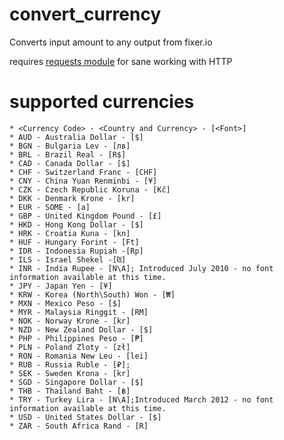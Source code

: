 # convert_currency
Converts input amount to any output from fixer.io

requires [requests module](http://docs.python-requests.org/en/master/) for sane working with HTTP

# supported currencies
	* <Currency Code> - <Country and Currency> - [<Font>]
	* AUD - Australia Dollar - [$]
	* BGN - Bulgaria Lev - [лв]
	* BRL - Brazil Real - [R$]
	* CAD - Canada Dollar - [$]
	* CHF - Switzerland Franc - [CHF]
	* CNY - China Yuan Renminbi - [¥]
	* CZK - Czech Republic Koruna - [Kč]
	* DKK - Denmark Krone - [kr]
	* EUR - SOME - [a]
	* GBP - United Kingdom Pound - [£]
	* HKD - Hong Kong Dollar - [$]
	* HRK - Croatia Kuna - [kn]
	* HUF - Hungary Forint - [Ft]
	* IDR - Indonesia Rupiah -[Rp]
	* ILS - Israel Shekel -[₪]
	* INR - India Rupee - [N\A]; Introduced July 2010 - no font information available at this time.
	* JPY - Japan Yen - [¥]
	* KRW - Korea (North\South) Won - [₩]
	* MXN - Mexico Peso - [$]
	* MYR - Malaysia Ringgit - [RM]
	* NOK - Norway Krone - [kr]
	* NZD - New Zealand Dollar - [$]
	* PHP - Philippines Peso - [₱]
	* PLN - Poland Zloty - [zł]
	* RON - Romania New Leu - [lei]
	* RUB - Russia Ruble - [₽];
	* SEK - Sweden Krona - [kr]
	* SGD - Singapore Dollar - [$]
	* THB - Thailand Baht - [฿]
	* TRY - Turkey Lira - [N\A];Introduced March 2012 - no font information available at this time.
	* USD - United States Dollar - [$]
	* ZAR - South Africa Rand - [R]